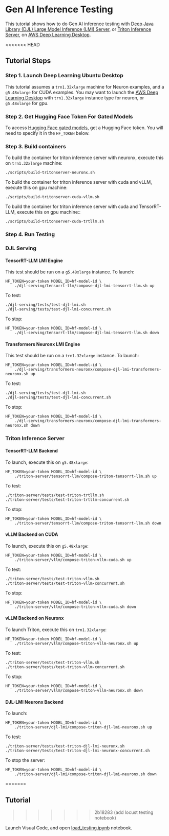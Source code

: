 # Gen AI Inference Testing

This tutorial shows how to do Gen AI inference testing with [Deep Java Library (DJL) Large Model Inference (LMI) Server](https://docs.djl.ai/master/docs/serving/serving/docs/lmi/index.html), or [Triton Inference Server](https://github.com/triton-inference-server), on [AWS Deep Learning Desktop](https://github.com/aws-samples/aws-deep-learning-ami-ubuntu-dcv-desktop). 


<<<<<<< HEAD
## Tutorial Steps

### Step 1. Launch Deep Learning Ubuntu Desktop

This tutorial assumes a `trn1.32xlarge` machine for Neuron examples, and a `g5.48xlarge` for CUDA examples. You may want to launch the [AWS Deep Learning Desktop](https://github.com/aws-samples/aws-deep-learning-ami-ubuntu-dcv-desktop) with  `trn1.32xlarge` instance type for neuron, or `g5.48xlarge` for gpu.

### Step 2. Get Hugging Face Token For Gated Models

To access [Hugging Face gated models](https://huggingface.co/docs/hub/en/models-gated), get a Hugging Face token. You will need to specify it in the `HF_TOKEN` below. 

### Step 3. Build containers

To build the container for triton inference server with neuronx, execute this on `trn1.32xlarge` machine:

    ./scripts/build-tritonserver-neuronx.sh

To build the container for triton inference server with cuda and vLLM, execute this on gpu machine:

    ./scripts/build-tritonserver-cuda-vllm.sh

To build the container for triton inference server with cuda and TensorRT-LLM, execute this on gpu machine::

    ./scripts/build-tritonserver-cuda-trtllm.sh
    

### Step 4. Run Testing
### DJL Serving

#### TensorRT-LLM LMI Engine

This test should be run on a `g5.48xlarge` instance. To launch:

    HF_TOKEN=your-token MODEL_ID=hf-model-id \
        ./djl-serving/tensorrt-llm/compose-djl-lmi-tensorrt-llm.sh up

To test:

    ./djl-serving/tests/test-djl-lmi.sh
    ./djl-serving/tests/test-djl-lmi-concurrent.sh

To stop:

    HF_TOKEN=your-token MODEL_ID=hf-model-id \
        ./djl-serving/tensorrt-llm/compose-djl-lmi-tensorrt-llm.sh down

#### Transformers Neuronx LMI Engine

This test should be run on a `trn1.32xlarge` instance. To launch:

    HF_TOKEN=your-token MODEL_ID=hf-model-id \
        ./djl-serving/transformers-neuronx/compose-djl-lmi-transformers-neuronx.sh up

To test:

    ./djl-serving/tests/test-djl-lmi.sh
    ./djl-serving/tests/test-djl-lmi-concurrent.sh

To stop:

    HF_TOKEN=your-token MODEL_ID=hf-model-id \
        ./djl-serving/transformers-neuronx/compose-djl-lmi-transformers-neuronx.sh down

### Triton Inference Server

#### TensorRT-LLM Backend

To launch, execute this on `g5.48xlarge`:

    HF_TOKEN=your-token MODEL_ID=hf-model-id \
        ./triton-server/tensorrt-llm/compose-triton-tensorrt-llm.sh up

To test:

    ./triton-server/tests/test-triton-trtllm.sh
    ./triton-server/tests/test-triton-trtllm-concurrent.sh

To stop:

    HF_TOKEN=your-token MODEL_ID=hf-model-id \
        ./triton-server/tensorrt-llm/compose-triton-tensorrt-llm.sh down

#### vLLM Backend on CUDA

To launch, execute this on `g5.48xlarge`:

    HF_TOKEN=your-token MODEL_ID=hf-model-id \
        ./triton-server/vllm/compose-triton-vllm-cuda.sh up

To test:

    ./triton-server/tests/test-triton-vllm.sh
    ./triton-server/tests/test-triton-vllm-concurrent.sh

To stop:

    HF_TOKEN=your-token MODEL_ID=hf-model-id \
        ./triton-server/vllm/compose-triton-vllm-cuda.sh down

#### vLLM Backend on Neuronx

To launch Triton, execute this on `trn1.32xlarge`:

    HF_TOKEN=your-token MODEL_ID=hf-model-id \
        ./triton-server/vllm/compose-triton-vllm-neuronx.sh up

To test:

    ./triton-server/tests/test-triton-vllm.sh
    ./triton-server/tests/test-triton-vllm-concurrent.sh

To stop:

    HF_TOKEN=your-token MODEL_ID=hf-model-id \
        ./triton-server/vllm/compose-triton-vllm-neuronx.sh down


#### DJL-LMI Neuronx Backend

To launch:

    HF_TOKEN=your-token MODEL_ID=hf-model-id \
        ./triton-server/djl-lmi/compose-triton-djl-lmi-neuronx.sh up

To test:

    ./triton-server/tests/test-triton-djl-lmi-neuronx.sh
    ./triton-server/tests/test-triton-djl-lmi-neuronx-concurrent.sh

To stop the server:

    HF_TOKEN=your-token MODEL_ID=hf-model-id \
        ./triton-server/djl-lmi/compose-triton-djl-lmi-neuronx.sh down
=======
## Tutorial
>>>>>>> 2b18283 (add locust testing notebook)

Launch Visual Code, and open [load_testing.ipynb](./locust-testing/load_testing.ipynb) notebook.